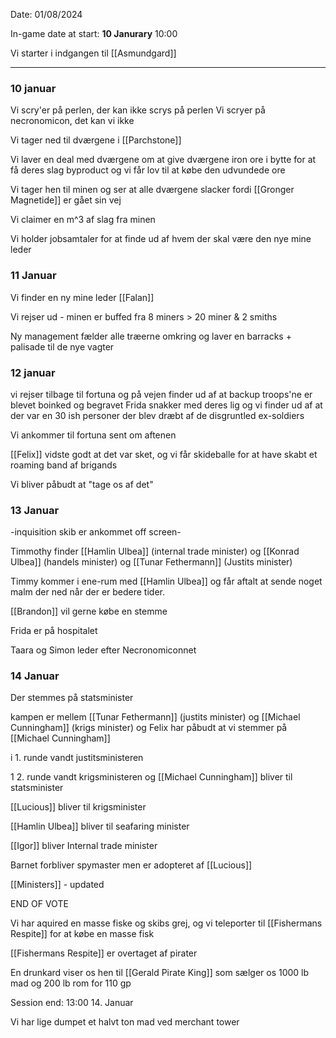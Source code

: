 Date: 01/08/2024

In-game date at start: **10 Janurary** 10:00

Vi starter i indgangen til [[Asmundgard]]

---
### **10 januar**

Vi scry'er på perlen, der kan ikke scrys på perlen
Vi scryer på necronomicon, det kan vi ikke

Vi tager ned til dværgene i [[Parchstone]]

Vi laver en deal med dværgene om at give dværgene iron ore i bytte for at få deres slag byproduct og vi får lov til at købe den udvundede ore

Vi tager hen til minen og ser at alle dværgene slacker fordi [[Gronger Magnetide]] er gået sin vej

Vi claimer en m^3 af slag fra minen

Vi holder jobsamtaler for at finde ud af hvem der skal være den nye mine leder

### **11 Januar**

Vi finder en ny mine leder [[Falan]] 

Vi rejser ud - minen er buffed fra 8 miners > 20 miner & 2 smiths

Ny management fælder alle træerne omkring og laver en barracks + palisade til de nye vagter

### **12 januar**

vi rejser tilbage til fortuna og på vejen finder ud af at backup troops'ne er blevet boinked og begravet
Frida snakker med deres lig og vi finder ud af at der var en 30 ish personer der blev dræbt af de disgruntled ex-soldiers

Vi ankommer til fortuna sent om aftenen

[[Felix]] vidste godt at det var sket, og vi får skideballe for at have skabt et roaming band af brigands

Vi bliver påbudt at "tage os af det"

### **13 Januar**

-inquisition skib er ankommet off screen-

Timmothy finder [[Hamlin Ulbea]] (internal trade minister) og  [[Konrad Ulbea]] (handels minister) og [[Tunar Fethermann]] (Justits minister)

Timmy kommer i ene-rum med [[Hamlin Ulbea]] og får aftalt at sende noget malm der ned når der er bedere tider.

[[Brandon]] vil gerne købe en stemme

Frida er på hospitalet

Taara og Simon leder efter Necronomiconnet
### **14 Januar**

Der stemmes på statsminister

kampen er mellem [[Tunar Fethermann]] (justits minister) og [[Michael Cunningham]] (krigs minister)
og Felix har påbudt at vi stemmer på [[Michael Cunningham]]


i 1. runde vandt justitsministeren

1 2. runde vandt krigsministeren og [[Michael Cunningham]] bliver til statsminister

[[Lucious]] bliver til krigsminister

[[Hamlin Ulbea]] bliver til seafaring minister

[[Igor]] bliver Internal trade minister

Barnet forbliver spymaster men er adopteret af [[Lucious]]

[[Ministers]] - updated

END OF VOTE

Vi har aquired en masse fiske og skibs grej, og vi teleporter til [[Fishermans Respite]] for at købe en masse fisk

[[Fishermans Respite]] er overtaget af pirater 

En drunkard viser os hen til [[Gerald Pirate King]] som sælger os 1000 lb mad og 200 lb rom for 110 gp

Session end: 13:00 14. Januar

Vi har lige dumpet et halvt ton mad ved merchant tower 